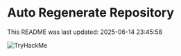 # Auto Regenerate Repository

This README was last updated: 2025-06-14 23:45:58

 ![TryHackMe](https://tryhackme.com/badge/533634)